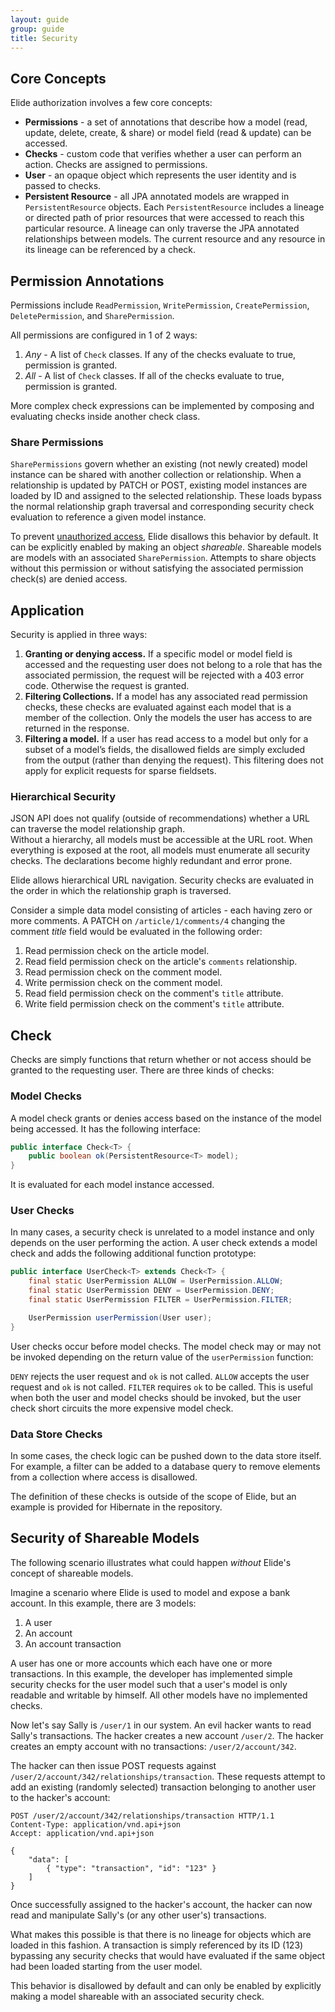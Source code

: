 ```yaml
---
layout: guide
group: guide
title: Security
---
```

## Core Concepts
Elide authorization involves a few core concepts:

* **Permissions** - a set of annotations that describe how a model (read, update, delete, create, & share) or model field (read & update) can be accessed.
* **Checks** - custom code that verifies whether a user can perform an action.  Checks are assigned to permissions.
* **User** - an opaque object which represents the user identity and is passed to checks.
* **Persistent Resource** - all JPA annotated models are wrapped in `PersistentResource` objects.  Each `PersistentResource` includes a lineage or directed path of prior resources that were accessed to reach this particular resource.  A lineage can only traverse the JPA annotated relationships between models.  The current resource and any resource in its lineage can be referenced by a check.

## Permission Annotations
Permissions include `ReadPermission`, `WritePermission`, `CreatePermission`, `DeletePermission`, and `SharePermission`.

All permissions are configured in 1 of 2 ways:

1. *Any* - A list of `Check` classes.  If any of the checks evaluate to true, permission is granted.
1. *All* - A list of `Check` classes.  If all of the checks evaluate to true, permission is granted.

More complex check expressions can be implemented by composing and evaluating checks inside another check class.

### Share Permissions

`SharePermissions` govern whether an existing (not newly created) model instance can be shared with another collection or relationship.
When a relationship is updated by PATCH or POST, existing model instances are loaded by ID and assigned to the selected relationship.  These loads
bypass the normal relationship graph traversal and corresponding security check evaluation to reference a given model instance.

To prevent [unauthorized access](#shareable), Elide disallows this behavior by default.  It can be explicitly enabled by 
making an object _shareable_.  Shareable models are models with an associated `SharePermission`.  Attempts to share objects without this 
permission or without satisfying the associated permission check(s) are denied access.  
    
## Application  
Security is applied in three ways:

1. **Granting or denying access.**  If a specific model or model field is accessed and the requesting user does not belong to a role that has the associated permission, the request will be rejected with a 403 error code.  Otherwise the request is granted.
1. **Filtering Collections.** If a model has any associated read permission checks, these checks are evaluated against each model that is a member of the collection.  Only the models the user has access to are returned in the response.
1. **Filtering a model.**  If a user has read access to a model but only for a subset of a model’s fields, the disallowed fields are simply excluded from the output (rather than denying the request).  This filtering does not apply for explicit requests for sparse fieldsets. 

### Hierarchical Security

JSON API does not qualify (outside of recommendations) whether a URL can traverse the model relationship graph.   
Without a hierarchy, all models must be accessible at the URL root.  When everything is exposed at the root, 
all models must enumerate all security checks.  The declarations become highly redundant and error prone.

Elide allows hierarchical URL navigation.  Security checks are evaluated in the order in which the 
relationship graph is traversed.  

Consider a simple data model consisting of articles - each having zero or more comments.
A PATCH on `/article/1/comments/4` changing the comment _title_ field would be evaluated in the following order:

1. Read permission check on the article model.
1. Read field permission check on the article's `comments` relationship.
1. Read permission check on the comment model.
1. Write permission check on the comment model.
1. Read field permission check on the comment's `title` attribute.
1. Write field permission check on the comment's `title` attribute.

## Check

Checks are simply functions that return whether or not access should be granted to the requesting user. 
There are three kinds of checks:

### Model Checks
A model check grants or denies access based on the instance of the model being accessed.  It has the following interface:

```Java
public interface Check<T> {
    public boolean ok(PersistentResource<T> model);
}
```
It is evaluated for each model instance accessed.

### User Checks

In many cases, a security check is unrelated to a model instance and only depends on the user performing the action.
A user check extends a model check and adds the following additional function prototype:

```Java
public interface UserCheck<T> extends Check<T> {
    final static UserPermission ALLOW = UserPermission.ALLOW;
    final static UserPermission DENY = UserPermission.DENY;
    final static UserPermission FILTER = UserPermission.FILTER;

    UserPermission userPermission(User user);
}
```
User checks occur before model checks.  The model check may or may not be invoked depending on the return 
value of the `userPermission` function:

`DENY` rejects the user request and `ok` is not called. 
`ALLOW` accepts the user request and `ok` is not called. 
`FILTER` requires `ok` to be called.  This is useful when both the user and model checks
should be invoked, but the user check short circuits the more expensive model check.

### Data Store Checks

In some cases, the check logic can be pushed down to the data store itself.  For example, a filter can be added to a 
database query to remove elements from a collection where access is disallowed.

The definition of these checks is outside of the scope of Elide, but an example is provided for Hibernate in the repository.  

## Security of Shareable Models<a name="shareable">&nbsp;</a>

The following scenario illustrates what could happen _without_ Elide's concept of shareable models.

Imagine a scenario where Elide is used to model and expose a bank account.  In this example, there are 3 models:

1. A user
1. An account
1. An account transaction

A user has one or more accounts which each have one or more transactions.  In this example, the developer has implemented
simple security checks for the user model such that a user's model is only readable and writable by himself.  All other models
have no implemented checks.

Now let's say Sally is `/user/1` in our system.  An evil hacker wants to read Sally's transactions.  The hacker
creates a new account `/user/2`.  The hacker creates an empty account with no transactions: `/user/2/account/342`.

The hacker can then issue POST requests against `/user/2/account/342/relationships/transaction`.  These requests
attempt to add an existing (randomly selected) transaction belonging to another user to the hacker's account:

```
POST /user/2/account/342/relationships/transaction HTTP/1.1
Content-Type: application/vnd.api+json
Accept: application/vnd.api+json

{
    "data": [
        { "type": "transaction", "id": "123" }
    ]
}
```

Once successfully assigned to the hacker's account, the hacker can now read and manipulate Sally's (or any other user's) transactions.

What makes this possible is that there is no lineage for objects which are loaded in this fashion.  A transaction is simply 
referenced by its ID (123) bypassing any security checks that would have evaluated if the same object had been loaded starting from
the user model.

This behavior is disallowed by default and can only be enabled by explicitly making a model shareable with an associated security check.  
